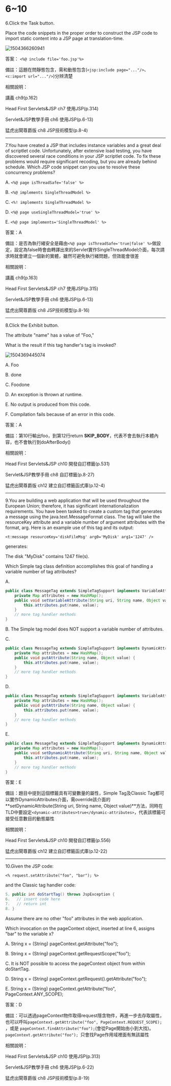 6~10
========================
6.Click the Task button. 

Place the code snippets in the proper order to construct the JSP code to import static content into a JSP page at translation-time.

![1504366260941](/media/27072.jpeg)

<!--sec data-title="解析" data-id="section6_2" data-collapse=true ces-->
答案：
`<%@ include file='foo.jsp'%>`

備註：這題在問靜態包含，需和動態包含(`<jsp:include page="..."/>`、`<c:import url="..."/>`)分辨清楚

相關說明：

講義 ch9(p.162)

Head First Servlets&JSP ch7 使用JSP(p.314)

Servlet&JSP教學手冊 ch6 使用JSP(p.6-13)

猛虎出閘尊爵版 ch8 JSP技術模型(p.8-4)
<!--endsec-->

---
7.You have created a JSP that includes instance variables and a great deal of scriptlet code.  Unfortunately, after extensive load testing, you have discovered several race conditions in your JSP scriptlet code. To fix these problems would require significant recoding, but you are already behind schedule. Which JSP code snippet can you use to resolve these concurrency problems?


A.   `<%@ page isThreadSafe='false' %>`

B.   `<%@ implements SingleThreadModel %>`

C.   `<%! implements SingleThreadModel %>` 

D.   `<%@ page useSingleThreadModel='true' %>`

E.   `<%@ page implements='SingleThreadModel' %>`

<!--sec data-title="解析" data-id="section7_2" data-collapse=true ces-->
答案：A

備註：是否為執行緒安全是藉由`<%@ page isThreadSafe='true|false' %>`做設定，設定為false時會由轉譯出來的Servlet實作SingleThreadModel介面，每次請求時就會建立一個新的實體，雖然可避免執行緒問題，但效能會很差

相關說明：

講義 ch9(p.163)

Head First Servlets&JSP ch7 使用JSP(p.315)

Servlet&JSP教學手冊 ch6 使用JSP(p.6-13)

猛虎出閘尊爵版 ch8 JSP技術模型(p.8-16)
<!--endsec-->

---
8.Click the Exhibit button. 

The attribute "name" has a value of "Foo," 

What is the result if this tag handler's tag is invoked?

![1504369445074](/media/9328.jpeg)

A.   Foo 

B.   done 

C.   Foodone 

D.   An exception is thrown at runtime. 

E.   No output is produced from this code. 

F.   Compilation fails because of an error in this code.

<!--sec data-title="解析" data-id="section8_2" data-collapse=true ces-->
答案：A

備註：第10行輸出foo，到第12行return **SKIP_BODY**，代表不會去執行本體內容，也不會執行到doAfterBody()

相關說明：

Head First Servlets&JSP ch10 開發自訂標籤(p.531)

Servlet&JSP教學手冊 ch8 自訂標籤(p.8-27)

猛虎出閘尊爵版 ch12 建立自訂標籤函式庫(p.12-4)
<!--endsec-->

---
9.You are building a web application that will be used throughout the European Union; therefore, it has significant internationalization requirements. You have been tasked to create a custom tag that generates a message using the java.text.MessageFormat class. The tag will take the resourceKey attribute and a variable number of argument attributes with the format, arg<N>. Here is an example use of this tag and its output: 

`<t:message resourceKey='diskFileMsg' arg0='MyDisk' arg1='1247' /> `

generates: 

The disk "MyDisk" contains 1247 file(s). 

Which Simple tag class definition accomplishes this goal of handling a variable number of tag attributes?

A.   

```java
public class MessageTag extends SimpleTagSupport implements VariableAttributes { 
	private Map attributes = new HashMap(); 
	public void setVariableAttribute(String uri, String name, Object value) { 
		this.attributes.put(name, value); 
	} 
	// more tag handler methods 
} 
```

B.   The Simple tag model does NOT support a variable number of attributes. 

C.   

```java
public class MessageTag extends SimpleTagSupport implements DynamicAttributes { 
	private Map attributes = new HashMap(); 
	public void putAttribute(String name, Object value) {
	 	this.attributes.put(name, value); 
	} 
	// more tag handler methods 
} 
```

D.  

```java
public class MessageTag extends SimpleTagSupport implements VariableAttributes { 
	private Map attributes = new HashMap(); 
	public void putAttribute(String name, Object value) {
	 	this.attributes.put(name, value); 
	} 
	// more tag handler methods 
}
```


E.   

```java
public class MessageTag extends SimpleTagSupport implements DynamicAttributes { 
	private Map attributes = new HashMap();
	public void setDynamicAttribute(String uri, String name, Object value) { 
		this.attributes.put(name, value); 
	} 
	// more tag handler methods 
}

```

<!--sec data-title="解析" data-id="section9_2" data-collapse=true ces-->
答案：E

備註：題目中提到這個標籤具有可變數量的屬性，Simple Tag及Classic Tag都可以實作DynamicAttributes介面，需override該介面的**setDynamicAttribute(String uri, String name, Object value)**方法，同時在TLD中要設定`<dynamic-attributes>true</dynamic-attributes>`，代表該標籤可接受任意數目的動態屬性

相關說明：

Head First Servlets&JSP ch10 開發自訂標籤(p.556)

猛虎出閘尊爵版 ch12 建立自訂標籤函式庫(p.12-22)
<!--endsec-->

---
10.Given the JSP code: 

`<% request.setAttribute("foo", "bar"); %> `

and the Classic tag handler code: 

```java
5. public int doStartTag() throws JspException { 
6.   // insert code here 
7.   // return int 
8. } 
```

Assume there are no other "foo" attributes in the web application. 

Which invocation on the pageContext object, inserted at line 6, assigns "bar" to the variable x?

A.   String x = (String) pageContext.getAttribute("foo"); 

B.   String x = (String) pageContext.getRequestScope("foo"); 

C.   It is NOT possible to access the pageContext object from within doStartTag. 

D.   String x = (String) pageContext.getRequest().getAttribute("foo"); 

E.   String x = (String) pageContext.getAttribute("foo", PageContext.ANY_SCOPE);

<!--sec data-title="解析" data-id="section10_2" data-collapse=true ces-->
答案：D

備註：可以透過pageContext物件取得request隱含物件，再進一步去存取屬性，也可以呼叫`pageContext.getAttribute("foo", PageContext.REQUEST_SCOPE);` ，或是
`pageContext.findAttribute("foo");`(會從Page開始由小到大找)。`pageContext.getAttribute("foo"); `只會找Page作用域裡面有無該屬性

相關說明：

Head First Servlets&JSP ch10 使用JSP(p.313)

Servlet&JSP教學手冊 ch6 使用JSP(p.6-22)

猛虎出閘尊爵版 ch8 JSP技術模型(p.8-19)
<!--endsec-->
